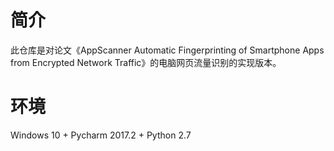 # 简介

此仓库是对论文《AppScanner Automatic Fingerprinting of Smartphone Apps from Encrypted Network Traffic》的电脑网页流量识别的实现版本。

# 环境

Windows 10 + Pycharm 2017.2 + Python 2.7